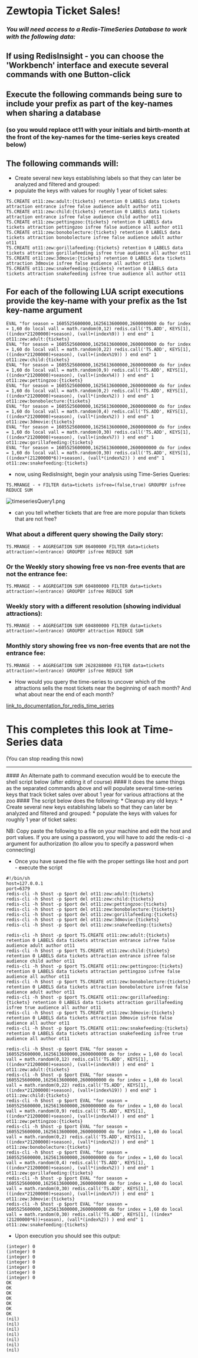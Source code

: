 # Zewtopia Ticket Sales!
### <em>You will need access to a Redis-TimeSeries Database to work with the following data:</em>

## If using RedisInsight - you can choose the 'Workbench' interface and execute several commands with one Button-click


## Execute the following commands being sure to include your prefix as part of the key-names when sharing a database
### (so you would replace ot11 with your initials and birth-month at the front of the key-names for the time-series keys created below)

## The following commands will:
* Create several new keys establishing labels so that they can later be analyzed and filtered and grouped:
* populate the keys with values for roughly 1 year of ticket sales:

``` 
TS.CREATE ot11:zew:adult:{tickets} retention 0 LABELS data tickets attraction entrance isfree false audience adult author ot11
TS.CREATE ot11:zew:child:{tickets} retention 0 LABELS data tickets attraction entrance isfree false audience child author ot11
TS.CREATE ot11:zew:pettingzoo:{tickets} retention 0 LABELS data tickets attraction pettingzoo isfree false audience all author ot11
TS.CREATE ot11:zew:bonobolecture:{tickets} retention 0 LABELS data tickets attraction bonobolecture isfree false audience adult author ot11
TS.CREATE ot11:zew:gorillafeeding:{tickets} retention 0 LABELS data tickets attraction gorillafeeding isfree true audience all author ot11
TS.CREATE ot11:zew:3dmovie:{tickets} retention 0 LABELS data tickets attraction 3dmovie isfree false audience all author ot11
TS.CREATE ot11:zew:snakefeeding:{tickets} retention 0 LABELS data tickets attraction snakefeeding isfree true audience all author ot11
```
## For each of the following LUA script executions provide the key-name with your prefix as the 1st key-name argument
```
EVAL "for season = 1605525600000,1625613600000,2600000000 do for index = 1,60 do local vall = math.random(0,12) redis.call('TS.ADD', KEYS[1], ((index*21200000)+season), (vall+(index%9)) ) end end" 1 ot11:zew:adult:{tickets}
EVAL "for season = 1605525600000,1625613600000,2600000000 do for index = 1,60 do local vall = math.random(0,22) redis.call('TS.ADD', KEYS[1], ((index*21200000)+season), (vall+(index%19)) ) end end" 1 ot11:zew:child:{tickets}
EVAL "for season = 1605525600000,1625613600000,2600000000 do for index = 1,60 do local vall = math.random(0,9) redis.call('TS.ADD', KEYS[1], ((index*21200000)+season), (vall+(index%4)) ) end end" 1 ot11:zew:pettingzoo:{tickets}
EVAL "for season = 1605525600000,1625613600000,2600000000 do for index = 1,60 do local vall = math.random(0,2) redis.call('TS.ADD', KEYS[1], ((index*21200000)+season), (vall*(index%2)) ) end end" 1 ot11:zew:bonobolecture:{tickets}
EVAL "for season = 1605525600000,1625613600000,2600000000 do for index = 1,60 do local vall = math.random(0,4) redis.call('TS.ADD', KEYS[1], ((index*21200000)+season), (vall*(index%2)) ) end end" 1 ot11:zew:3dmovie:{tickets}
EVAL "for season = 1605525600000,1625613600000,2600000000 do for index = 1,60 do local vall = math.random(0,30) redis.call('TS.ADD', KEYS[1], ((index*21200000)+season), (vall+(index%7)) ) end end" 1 ot11:zew:gorillafeeding:{tickets}
EVAL "for season = 1605525600000,1625613600000,2600000000 do for index = 1,60 do local vall = math.random(0,30) redis.call('TS.ADD', KEYS[1], ((index*(21200000*6))+season), (vall*(index%2)) ) end end" 1 ot11:zew:snakefeeding:{tickets}
```

* now, using RedisInsight, begin your analysis using Time-Series Queries:

``` 
TS.MRANGE - + FILTER data=tickets isfree=(false,true) GROUPBY isfree REDUCE SUM
```
![timeseriesQuery1.png](./timeseriesQuery1.png)

* can you tell whether tickets that are free are more popular than tickets that are not free?
### What about a different query showing the Daily story:
```                
TS.MRANGE - + AGGREGATION SUM 86400000 FILTER data=tickets attraction!=(entrance) GROUPBY isfree REDUCE SUM
```
### Or the Weekly story showing free vs non-free events that are not the entrance fee:
```
TS.MRANGE - + AGGREGATION SUM 604800000 FILTER data=tickets attraction!=(entrance) GROUPBY isfree REDUCE SUM
```
### Weekly story with a different resolution (showing individual attractions):
```
TS.MRANGE - + AGGREGATION SUM 604800000 FILTER data=tickets attraction!=(entrance) GROUPBY attraction REDUCE SUM
```
### Monthly story showing free vs non-free events that are not the entrance fee:
```
TS.MRANGE - + AGGREGATION SUM 2628288000 FILTER data=tickets attraction!=(entrance) GROUPBY isfree REDUCE SUM
```

* How would you query the time-series to uncover which of the attractions sells the most tickets near the beginning of each month? And what about near the end of each month?

[link_to_documentation_for_redis_time_series](https://redis.io/commands/?group=timeseries)

# This completes this look at Time-Series data
(You can stop reading this now)
***

<p/>
#### An Alternate path to command execution would be to execute the shell script below (after editing it of course)
#### It does the same things as the separated commands above and will populate several time-series keys that track ticket sales over about 1 year for various attractions at the zoo
#### The script below does the following:
* Cleanup any old keys:
* Create several new keys establishing labels so that they can later be analyzed and filtered and grouped:
* populate the keys with values for roughly 1 year of ticket sales:

NB: Copy paste the following to a file on your machine and edit the host and port values. If you are using a password, you will have to add the redis-ci -a argument for authorization (to allow you to specify a password when connecting)
* Once you have saved the file with the proper settings like host and port - execute the script 

``` 
#!/bin/sh
host=127.0.0.1
port=6379
redis-cli -h $host -p $port del ot11:zew:adult:{tickets}
redis-cli -h $host -p $port del ot11:zew:child:{tickets}
redis-cli -h $host -p $port del ot11:zew:pettingzoo:{tickets}
redis-cli -h $host -p $port del ot11:zew:bonobolecture:{tickets}
redis-cli -h $host -p $port del ot11:zew:gorillafeeding:{tickets}
redis-cli -h $host -p $port del ot11:zew:3dmovie:{tickets}
redis-cli -h $host -p $port del ot11:zew:snakefeeding:{tickets}

redis-cli -h $host -p $port TS.CREATE ot11:zew:adult:{tickets} retention 0 LABELS data tickets attraction entrance isfree false audience adult author ot11
redis-cli -h $host -p $port TS.CREATE ot11:zew:child:{tickets} retention 0 LABELS data tickets attraction entrance isfree false audience child author ot11
redis-cli -h $host -p $port TS.CREATE ot11:zew:pettingzoo:{tickets} retention 0 LABELS data tickets attraction pettingzoo isfree false audience all author ot11
redis-cli -h $host -p $port TS.CREATE ot11:zew:bonobolecture:{tickets} retention 0 LABELS data tickets attraction bonobolecture isfree false audience adult author ot11
redis-cli -h $host -p $port TS.CREATE ot11:zew:gorillafeeding:{tickets} retention 0 LABELS data tickets attraction gorillafeeding isfree true audience all author ot11
redis-cli -h $host -p $port TS.CREATE ot11:zew:3dmovie:{tickets} retention 0 LABELS data tickets attraction 3dmovie isfree false audience all author ot11
redis-cli -h $host -p $port TS.CREATE ot11:zew:snakefeeding:{tickets} retention 0 LABELS data tickets attraction snakefeeding isfree true audience all author ot11

redis-cli -h $host -p $port EVAL "for season = 1605525600000,1625613600000,2600000000 do for index = 1,60 do local vall = math.random(0,12) redis.call('TS.ADD', KEYS[1], ((index*21200000)+season), (vall+(index%9)) ) end end" 1 ot11:zew:adult:{tickets}
redis-cli -h $host -p $port EVAL "for season = 1605525600000,1625613600000,2600000000 do for index = 1,60 do local vall = math.random(0,22) redis.call('TS.ADD', KEYS[1], ((index*21200000)+season), (vall+(index%19)) ) end end" 1 ot11:zew:child:{tickets}
redis-cli -h $host -p $port EVAL "for season = 1605525600000,1625613600000,2600000000 do for index = 1,60 do local vall = math.random(0,9) redis.call('TS.ADD', KEYS[1], ((index*21200000)+season), (vall+(index%4)) ) end end" 1 ot11:zew:pettingzoo:{tickets}
redis-cli -h $host -p $port EVAL "for season = 1605525600000,1625613600000,2600000000 do for index = 1,60 do local vall = math.random(0,2) redis.call('TS.ADD', KEYS[1], ((index*21200000)+season), (vall*(index%2)) ) end end" 1 ot11:zew:bonobolecture:{tickets}
redis-cli -h $host -p $port EVAL "for season = 1605525600000,1625613600000,2600000000 do for index = 1,60 do local vall = math.random(0,4) redis.call('TS.ADD', KEYS[1], ((index*21200000)+season), (vall*(index%2)) ) end end" 1 ot11:zew:gorillafeeding:{tickets}
redis-cli -h $host -p $port EVAL "for season = 1605525600000,1625613600000,2600000000 do for index = 1,60 do local vall = math.random(0,30) redis.call('TS.ADD', KEYS[1], ((index*21200000)+season), (vall+(index%7)) ) end end" 1 ot11:zew:3dmovie:{tickets}
redis-cli -h $host -p $port EVAL "for season = 1605525600000,1625613600000,2600000000 do for index = 1,60 do local vall = math.random(0,30) redis.call('TS.ADD', KEYS[1], ((index*(21200000*6))+season), (vall*(index%2)) ) end end" 1 ot11:zew:snakefeeding:{tickets}
```
* Upon execution you should see this output:
``` 
(integer) 0
(integer) 0
(integer) 0
(integer) 0
(integer) 0
(integer) 0
(integer) 0
OK
OK
OK
OK
OK
OK
OK
(nil)
(nil)
(nil)
(nil)
(nil)
(nil)
(nil)
```
